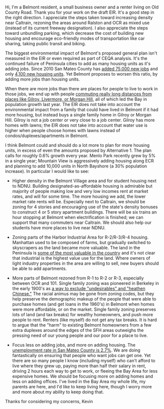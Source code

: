 Hi,
I'm a Belmont resident, a small business owner and a renter living on Old County
Road. Thank you for your work on the draft EIR. It's a good step in the right
direction. I appreciate the steps taken toward increasing density near Caltrain,
rezoning the areas around Ralston and OCR as mixed use (instead of its current
freeway designation). I also appreciate the steps toward unbundling parking,
which decrease the cost of building new housing and encourage eco-friendly modes
of transportation like car sharing, taking public transit and biking.

The biggest environmental impact of Belmont's proposed general plan isn't
measured in the EIR or even required as part of CEQA analysis. It's the
continued failure of Peninsula cities to add as many housing units as it's
adding jobs. Since 2010 San Mateo County has [added 75,000 new jobs][jobs] and
only [4,100 new housing units][housing]. Yet Belmont proposes to worsen this
ratio, by adding more jobs than housing units.

[jobs]: https://data.edd.ca.gov/Labor-Force-and-Unemployment-Rates/Local-Area-Unemployment-Statistics-LAUS-Annual-Ave/7jbb-3rb8
[housing]: http://www.dof.ca.gov/Forecasting/Demographics/Estimates/E-5/

When there are more jobs than there are places for people to live to work
in those jobs, we end up with people [commuting really long distances from
places like Gilroy, Livermore, or Morgan Hill][sprawl], all of which led the
Bay in population growth last year. The EIR does not take into account the
environmental impact from a family that could have lived in Belmont if it had
more housing, but instead buys a single family home in Gilroy or Morgan Hill.
Gilroy is not a job center or very close to a job center. Gilroy has more homes
with lawns; the EIR does not take into account that water use is higher when
people choose homes with lawns instead of condos/duplexes/apartments in Belmont.

[sprawl]: http://www.eastbaytimes.com/2017/05/01/as-california-grows-menlo-park-and-other-bay-area-cities-see-population-boom/

I think Belmont could and should do a lot more to plan for more housing units,
in excess of even the amounts proposed by Alternative 1. The plan calls for
roughly 0.6% growth every year. Menlo Park recently grew by 5% in a single
year; Mountain View is aggressively adding housing along ECR and planning to
add 10,000 units in North Bayshore (a 30% population increase). In particular I
would like to see:

- Higher density in the Belmont Village area and for student housing next to
NDNU. Building designated-as-affordable housing is admirable but majority of
people making low and very low incomes rent at market rates, and will for some
time. The more housing we add, the lower market rate rents will be. Especially
next to Caltrain, we should be zoning for 4 stories and encouraging use of
the state's density bonuses to construct 4 or 5 story apartment buildings.
There will be six trains an hour stopping at Belmont when electrification is
finished; we can support that many commuters near Caltrain. We should also help
our students have more places to live near NDNU.

- Zoning parts of the Harbor Industrial Area for R-2/R-3/R-4 housing. Manhattan
used to be composed of farms, but gradually switched to skyscrapers as the land
became more valuable. The land in the Peninsula is [some of the most valuable in
the country][hsieh-moretti] and it's not clear that industrial is the highest
value use for the land. Where owners of light industry properties in the area
are willing to sell, new buyers should be able to add apartments.

[hsieh-moretti]: https://faculty.chicagobooth.edu/chang-tai.hsieh/research/growth.pdf

- More parts of Belmont rezoned from R-1 to R-2 or R-3, especially between OCR
and 101. Single family zoning was pioneered in Berkeley in the early 1900's as
[a way to exclude "undesirables" and "heathen Chinese."][zoning] The racial
animus may be gone from zoning codes, but they help preserve the demographic
makeup of the people that were able to purchase homes (and get loans in the
1960's) in Belmont when homes were more affordable, or on the market. Single
family zoning preserves lots of land (and tax breaks) for wealthy homeowners,
and push more people to rent. Renters (like myself) do not get any tax breaks.
It is hard to argue that the "harm" to existing Belmont homeowners from a few
extra duplexes around the edges of the SFH areas outweighs the pressing need of
our young people and our poor for a place to live.

[zoning]: http://www.berkeleyside.com/2017/06/13/opinion-berkeleys-zoning-laws-wall-off-communities-color-seniors-low-income-people-others/

- Focus less on adding jobs, and more on adding housing. The [unemployment
rate in San Mateo County is 2.7%][unemployment]. We are doing fantastically on
ensuring that people who want jobs can get one. Yet there are so many people
I know (including myself) who can't afford to live where they grew up, paying
more than half their salary in rent, driving 2 hours each way to get to work,
or fleeing the Bay Area for less expensive homes. We should be focusing more on
adding homes and less on adding offices. I've lived in the Bay Area my whole
life, my parents are here, and I'd like to keep living here, though I worry more
and more about my ability to keep doing that.

[unemployment]: http://www.labormarketinfo.edd.ca.gov/file/lfmonth/sanf$pds.pdf

Thanks for considering my concerns,
Kevin

